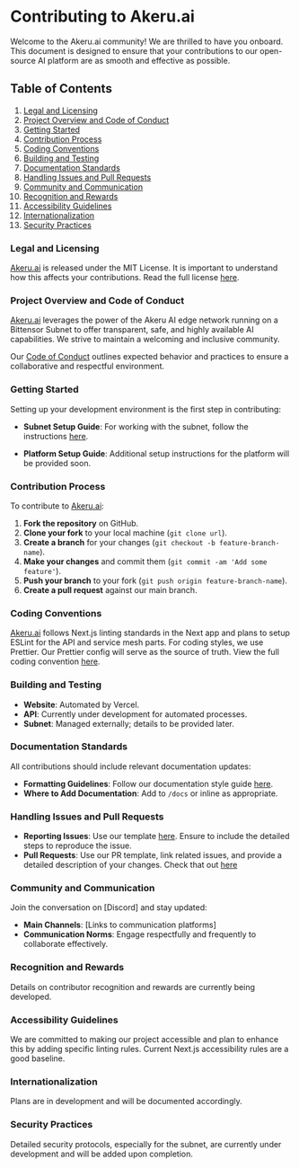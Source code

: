 # Contributing to Akeru.ai

Welcome to the Akeru.ai community! We are thrilled to have you onboard. This document is designed to ensure that your contributions to our open-source AI platform are as smooth and effective as possible.

## Table of Contents

1. [Legal and Licensing](#legal-and-licensing)
2. [Project Overview and Code of Conduct](#project-overview-and-code-of-conduct)
3. [Getting Started](#getting-started)
4. [Contribution Process](#contribution-process)
5. [Coding Conventions](#coding-conventions)
6. [Building and Testing](#building-and-testing)
7. [Documentation Standards](#documentation-standards)
8. [Handling Issues and Pull Requests](#handling-issues-and-pull-requests)
9. [Community and Communication](#community-and-communication)
10. [Recognition and Rewards](#recognition-and-rewards)
11. [Accessibility Guidelines](#accessibility-guidelines)
12. [Internationalization](#internationalization)
13. [Security Practices](#security-practices)

### Legal and Licensing

[Akeru.ai](https://www.akeru.ai) is released under the MIT License. It is important to understand how this affects your contributions. Read the full license [here](https://opensource.org/licenses/MIT).

### Project Overview and Code of Conduct

[Akeru.ai](https://www.akeru.ai) leverages the power of the Akeru AI edge network running on a Bittensor Subnet to offer transparent, safe, and highly available AI capabilities. We strive to maintain a welcoming and inclusive community. 

Our [Code of Conduct](/docs/code_of_conduct.md) outlines expected behavior and practices to ensure a collaborative and respectful environment.

### Getting Started

Setting up your development environment is the first step in contributing:

- **Subnet Setup Guide**: For working with the subnet, follow the instructions [here](https://github.com/GuiBibeau/akeru/blob/main/subnet/validator/README.md).

- **Platform Setup Guide**: Additional setup instructions for the platform will be provided soon.

### Contribution Process

To contribute to [Akeru.ai](https://www.akeru.ai):

1. **Fork the repository** on GitHub.
2. **Clone your fork** to your local machine (`git clone url`).
3. **Create a branch** for your changes (`git checkout -b feature-branch-name`).
4. **Make your changes** and commit them (`git commit -am 'Add some feature'`).
5. **Push your branch** to your fork (`git push origin feature-branch-name`).
6. **Create a pull request** against our main branch.

### Coding Conventions

[Akeru.ai](https://www.akeru.ai) follows Next.js linting standards in the Next app and plans to setup ESLint for the API and service mesh parts. For coding styles, we use Prettier. Our Prettier config will serve as the source of truth. View the full coding convention [here](/docs/coding_conventions.md). 

### Building and Testing

- **Website**: Automated by Vercel.
- **API**: Currently under development for automated processes.
- **Subnet**: Managed externally; details to be provided later.

### Documentation Standards

All contributions should include relevant documentation updates:

- **Formatting Guidelines**: Follow our documentation style guide [here](/docs/documentation_style_guide.md).
- **Where to Add Documentation**: Add to `/docs` or inline as appropriate.

### Handling Issues and Pull Requests

- **Reporting Issues**: Use our template [here](/ISSUES_TEMPLATE.md). Ensure to include the detailed steps to reproduce the issue.
- **Pull Requests**: Use our PR template, link related issues, and provide a detailed description of your changes. Check that out [here](/PULL_REQUEST_DOC_TEMPLATE.md)

### Community and Communication

Join the conversation on [Discord] and stay updated:

- **Main Channels**: [Links to communication platforms]
- **Communication Norms**: Engage respectfully and frequently to collaborate effectively.

### Recognition and Rewards

Details on contributor recognition and rewards are currently being developed.

### Accessibility Guidelines

We are committed to making our project accessible and plan to enhance this by adding specific linting rules. Current Next.js accessibility rules are a good baseline.

### Internationalization

Plans are in development and will be documented accordingly.

### Security Practices

Detailed security protocols, especially for the subnet, are currently under development and will be added upon completion.
